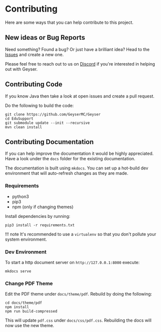 # Contributing

Here are some ways that you can help contribute to this project.

## New ideas or Bug Reports

Need something? Found a bug? Or just have a brilliant idea? Head to the [Issues](https://github.com/GeyserMC/Geyser/issues) and create a new one.

Please feel free to reach out to us on [Discord](http://discord.geysermc.org/) if
you're interested in helping out with Geyser.

## Contributing Code

If you know Java then take a look at open issues and create a pull request.

Do the following to build the code:

```shell
git clone https://github.com/GeyserMC/Geyser
cd EduSupport
git submodule update --init --recursive
mvn clean install
```

## Contributing Documentation

If you can help improve the documentation it would be highly appreciated. Have a look under the `docs` folder for the existing documentation.

The documentation is built using `mkdocs`. You can set up a hot-build dev environment that will auto-refresh changes as they are made.

### Requirements

* python3
* pip3
* npm (only if changing themes)

Install dependencies by running:

```shell
pip3 install -r requirements.txt
```

!!! note
    It's recommended to use a `virtualenv` so that you don't pollute your system environment.

### Dev Environment

To start a http document server on `http://127.0.0.1:8000` execute:

```shell
mkdocs serve
```

### Change PDF Theme

Edit the PDF theme under `docs/theme/pdf`. Rebuild by doing the following:

```shell
cd docs/theme/pdf
npm install
npm run build-compressed
```

This will update `pdf.css` under `docs/css/pdf.css`. Rebuilding the docs will now use the new theme.
